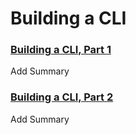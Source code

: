 # Building a CLI

### [Building a CLI, Part 1](https://www.youtube.com/watch?v=v1L91-rCiQs)
Add Summary
### [Building a CLI, Part 2](https://www.youtube.com/watch?v=cLk47gn6A1M)
Add Summary
